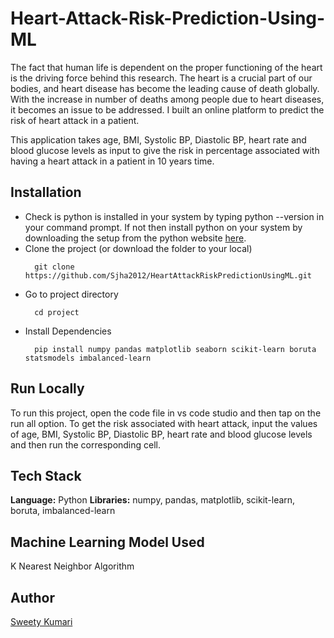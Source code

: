 # Heart-Attack-Risk-Prediction-Using-ML
The fact that human life is dependent on the proper functioning
of the heart is the driving force behind this research. The heart
is a crucial part of our bodies, and heart disease has become the
leading cause of death globally. With the increase in number of 
deaths among people due to heart diseases, it becomes an issue to
be addressed. I built an online platform to predict the 
risk of heart attack in a patient.

This application takes age, BMI, Systolic BP, Diastolic BP, heart
rate and blood glucose levels as input to give the risk in percentage
associated with having a heart attack in a patient in 10 years time.

## Installation
- Check is python is installed in your system by typing python --version in your command prompt. If not then install python on your system by downloading the setup from the python website [here](https://www.python.org/downloads/).
- Clone the project (or download the folder to your local)
    ```
      git clone https://github.com/Sjha2012/HeartAttackRiskPredictionUsingML.git
    ```
- Go to project directory
    ```
      cd project
    ```
- Install Dependencies
    ```
      pip install numpy pandas matplotlib seaborn scikit-learn boruta statsmodels imbalanced-learn
    ```
## Run Locally
To run this project, open the code file in vs code studio and then tap on the run all option.
To get the risk associated with heart attack, input the values of  age, BMI, Systolic BP, Diastolic BP, heart rate and blood glucose levels and then run the corresponding cell.
## Tech Stack
**Language:** Python
**Libraries:** numpy, pandas, matplotlib, scikit-learn, boruta, imbalanced-learn
## Machine Learning Model Used
K Nearest Neighbor Algorithm
## Author
[Sweety Kumari](https://github.com/Sjha2012)
